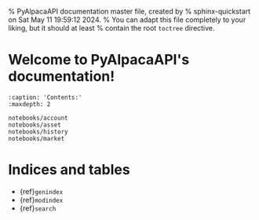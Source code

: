 % PyAlpacaAPI documentation master file, created by
% sphinx-quickstart on Sat May 11 19:59:12 2024.
% You can adapt this file completely to your liking, but it should at least
% contain the root `toctree` directive.

# Welcome to PyAlpacaAPI's documentation!

````{toctree}
:caption: 'Contents:'
:maxdepth: 2

notebooks/account
notebooks/asset
notebooks/history
notebooks/market
````

# Indices and tables

- {ref}`genindex`
- {ref}`modindex`
- {ref}`search`
